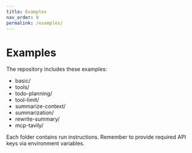 ```yaml
---
title: Examples
nav_order: 9
permalink: /examples/
---
```


# Examples

The repository includes these examples:
- basic/
- tools/
- todo-planning/
- tool-limit/
- summarize-context/
- summarization/
- rewrite-summary/
- mcp-tavily/

Each folder contains run instructions. Remember to provide required API keys via environment variables.
